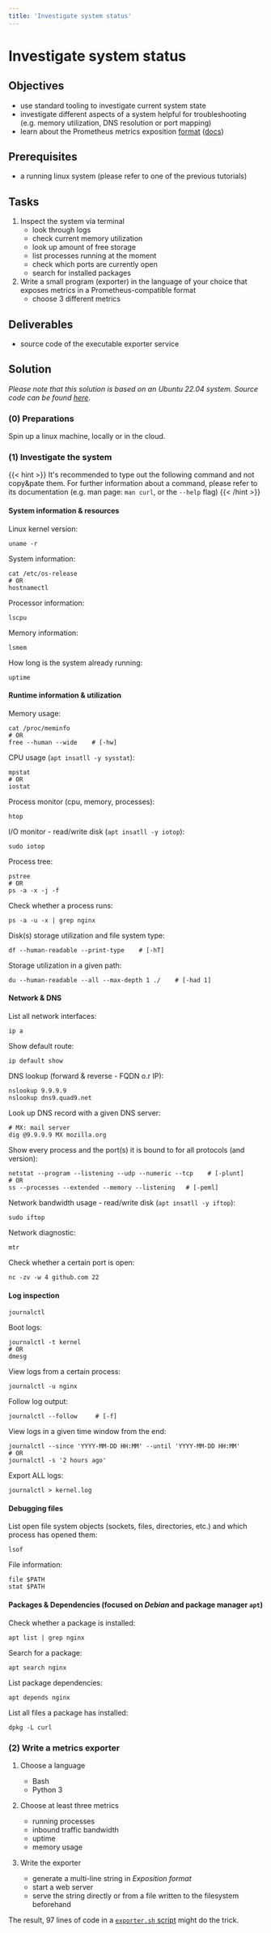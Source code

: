 ```yaml
---
title: 'Investigate system status'
---
```



Investigate system status
=========================


## Objectives

* use standard tooling to investigate current system state
* investigate different aspects of a system helpful for troubleshooting (e.g. memory
  utilization, DNS resolution or port mapping)
* learn about the Prometheus metrics exposition [format](https://prometheus.io/docs/instrumenting/writing_exporters/#metrics) ([docs](https://github.com/prometheus/docs/blob/master/content/docs/instrumenting/exposition_formats.md#text-format-details))


## Prerequisites

* a running linux system (please refer to one of the previous tutorials)


## Tasks

1. Inspect the system via terminal 
    * look through logs
    * check current memory utilization
    * look up amount of free storage 
    * list processes running at the moment
    * check which ports are currently open
    * search for installed packages
2. Write a small program (exporter) in the language of your choice that exposes metrics in a 
   Prometheus-compatible format
    * choose 3 different metrics


## Deliverables

* source code of the executable exporter service


## Solution

*Please note that this solution is based on an Ubuntu 22.04 system. Source code can be found
[here](https://github.com/lucendio/lecture-devops-code/tree/master/tutorials/investigate-system-and-write-exporters).*


### (0) Preparations

Spin up a linux machine, locally or in the cloud.


### (1) Investigate the system

{{< hint >}}
It's recommended to type out the following command and not copy&pate them. For further information
about a command, please refer to its documentation (e.g. man page: `man curl`, or the `--help` flag)
{{< /hint >}}


#### System information & resources

Linux kernel version:
```
uname -r
```

System information:
```
cat /etc/os-release
# OR 
hostnamectl
```

Processor information:
```
lscpu
```

Memory information:
```
lsmem
```

How long is the system already running:
```
uptime
```


#### Runtime information & utilization

Memory usage:
```
cat /proc/meminfo
# OR
free --human --wide    # [-hw]
```

CPU usage (`apt insatll -y sysstat`):
```
mpstat
# OR
iostat
```

Process monitor (cpu, memory, processes):
```
htop
```

I/O monitor - read/write disk (`apt insatll -y iotop`):
```
sudo iotop
```

Process tree:
```
pstree
# OR
ps -a -x -j -f
```

Check whether a process runs:
```
ps -a -u -x | grep nginx
```

Disk(s) storage utilization and file system type:
```
df --human-readable --print-type    # [-hT]
```

Storage utilization in a given path:
```
du --human-readable --all --max-depth 1 ./    # [-had 1]
```


#### Network & DNS

List all network interfaces:
```
ip a
```

Show default route:
```
ip default show
```

DNS lookup (forward & reverse - FQDN o.r IP):
```
nslookup 9.9.9.9
nslookup dns9.quad9.net
```

Look up DNS record with a given DNS server:
```
# MX: mail server
dig @9.9.9.9 MX mozilla.org
```

Show every process and the port(s) it is bound to for all protocols (and version):
```
netstat --program --listening --udp --numeric --tcp    # [-plunt]
# OR
ss --processes --extended --memory --listening   # [-peml]
```

Network bandwidth usage - read/write disk (`apt insatll -y iftop`):
```
sudo iftop
```

Network diagnostic:
```
mtr
```

Check whether a certain port is open:
```
nc -zv -w 4 github.com 22
```


#### Log inspection

```
journalctl
```

Boot logs:
```
journalctl -t kernel
# OR
dmesg
```

View logs from a certain process:
```
journalctl -u nginx
```

Follow log output:
```
journalctl --follow     # [-f]
```

View logs in a given time window from the end:
```
journalctl --since 'YYYY-MM-DD HH:MM' --until 'YYYY-MM-DD HH:MM'
# OR
journalctl -s '2 hours ago'
```

Export ALL logs:
```
journalctl > kernel.log
```


#### Debugging files

List open file system objects (sockets, files, directories, etc.) and which process has opened them: 
```
lsof
```

File information:
```
file $PATH
stat $PATH
```


#### Packages & Dependencies (focused on *Debian* and package manager `apt`)

Check whether a package is installed:
```
apt list | grep nginx
```

Search for a package:
```
apt search nginx
```

List package dependencies:
```
apt depends nginx
```

List all files a package has installed:

```
dpkg -L curl
```


### (2) Write a metrics exporter

1. Choose a language
    
    * Bash
    * Python 3

2. Choose at least three metrics

    * running processes
    * inbound traffic bandwidth
    * uptime
    * memory usage
    
3. Write the exporter

    * generate a multi-line string in *Exposition format*
    * start a web server
    * serve the string directly or from a file written to the filesystem beforehand


The result, 97 lines of code in a
[`exporter.sh` script](https://docs.ansible.com/ansible/latest/collections/community/general/docker_container_module.html)
might do the trick.
